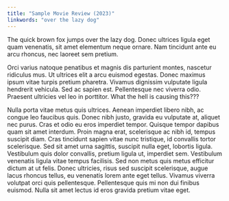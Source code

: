 ```yaml
---
title: "Sample Movie Review (2023)"
linkwords: "over the lazy dog"
---
```


The quick brown fox jumps over the lazy dog. Donec ultrices ligula eget quam venenatis, sit amet elementum neque ornare. Nam tincidunt ante eu arcu rhoncus, nec laoreet sem pretium.

Orci varius natoque penatibus et magnis dis parturient montes, nascetur ridiculus mus. Ut ultrices elit a arcu euismod egestas. Donec maximus ipsum vitae turpis pretium pharetra. Vivamus dignissim vulputate ligula hendrerit vehicula. Sed ac sapien est. Pellentesque nec viverra odio. Praesent ultricies vel leo in porttitor. What the hell is causing this???

Nulla porta vitae metus quis ultrices. Aenean imperdiet libero nibh, ac congue leo faucibus quis. Donec nibh justo, gravida eu vulputate at, aliquet nec purus. Cras et odio eu eros imperdiet tempor. Quisque tempor dapibus quam sit amet interdum. Proin magna erat, scelerisque ac nibh id, tempus suscipit diam. Cras tincidunt sapien vitae nunc tristique, id convallis tortor scelerisque. Sed sit amet urna sagittis, suscipit nulla eget, lobortis ligula. Vestibulum quis dolor convallis, pretium ligula ut, imperdiet sem. Vestibulum venenatis ligula vitae tempus facilisis. Sed non metus quis metus efficitur dictum at ut felis. Donec ultricies, risus sed suscipit scelerisque, augue lacus rhoncus tellus, eu venenatis lorem ante eget tellus. Vivamus viverra volutpat orci quis pellentesque. Pellentesque quis mi non dui finibus euismod. Nulla sit amet lectus id eros gravida pretium vitae eget.